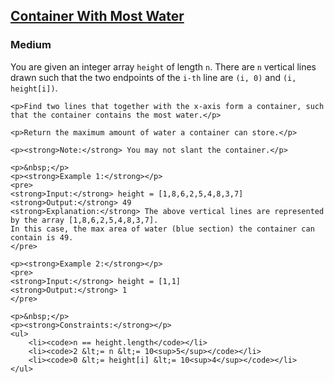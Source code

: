 <h2><a href="https://leetcode.com/problems/container-with-most-water/">Container With Most Water</a></h2>
<h3>Medium</h3>
<div>
    <p>You are given an integer array <code>height</code> of length <code>n</code>. There are <code>n</code> vertical lines drawn such that the two endpoints of the <code>i-th</code> line are <code>(i, 0)</code> and <code>(i, height[i])</code>.</p>
    
    <p>Find two lines that together with the x-axis form a container, such that the container contains the most water.</p>
    
    <p>Return the maximum amount of water a container can store.</p>
    
    <p><strong>Note:</strong> You may not slant the container.</p>
    
    <p>&nbsp;</p>
    <p><strong>Example 1:</strong></p>
    <pre>
    <strong>Input:</strong> height = [1,8,6,2,5,4,8,3,7]
    <strong>Output:</strong> 49
    <strong>Explanation:</strong> The above vertical lines are represented by the array [1,8,6,2,5,4,8,3,7]. 
    In this case, the max area of water (blue section) the container can contain is 49.
    </pre>
    
    <p><strong>Example 2:</strong></p>
    <pre>
    <strong>Input:</strong> height = [1,1]
    <strong>Output:</strong> 1
    </pre>
    
    <p>&nbsp;</p>
    <p><strong>Constraints:</strong></p>
    <ul>
        <li><code>n == height.length</code></li>
        <li><code>2 &lt;= n &lt;= 10<sup>5</sup></code></li>
        <li><code>0 &lt;= height[i] &lt;= 10<sup>4</sup></code></li>
    </ul>
</div>
